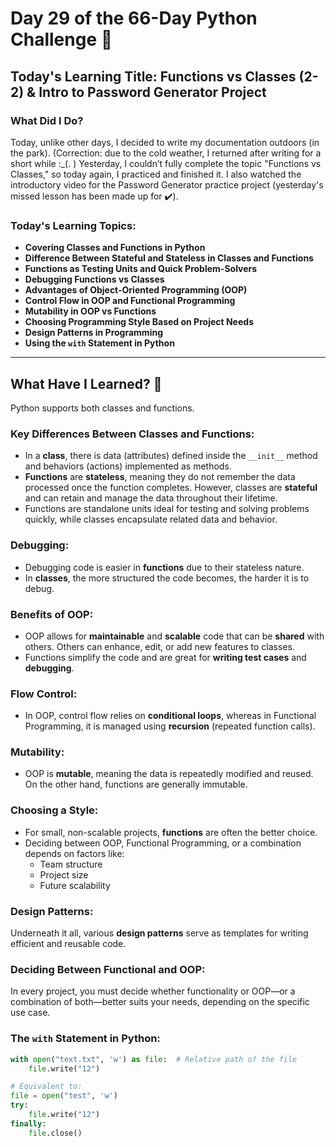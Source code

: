 # Day 29 of the 66-Day Python Challenge 📅

## Today's Learning Title: Functions vs Classes (2-2) & Intro to Password Generator Project

### What Did I Do?
Today, unlike other days, I decided to write my documentation outdoors (in the park). (Correction: due to the cold weather, I returned after writing for a short while :_(. ) Yesterday, I couldn’t fully complete the topic "Functions vs Classes," so today again, I practiced and finished it. I also watched the introductory video for the Password Generator practice project (yesterday's missed lesson has been made up for ✔️).

### Today's Learning Topics:
- **Covering Classes and Functions in Python**
- **Difference Between Stateful and Stateless in Classes and Functions**
- **Functions as Testing Units and Quick Problem-Solvers**
- **Debugging Functions vs Classes**
- **Advantages of Object-Oriented Programming (OOP)**
- **Control Flow in OOP and Functional Programming**
- **Mutability in OOP vs Functions**
- **Choosing Programming Style Based on Project Needs**
- **Design Patterns in Programming**
- **Using the `with` Statement in Python**

---

## What Have I Learned? 🔑

Python supports both classes and functions.

### Key Differences Between Classes and Functions:
- In a **class**, there is data (attributes) defined inside the `__init__` method and behaviors (actions) implemented as methods.
- **Functions** are **stateless**, meaning they do not remember the data processed once the function completes. However, classes are **stateful** and can retain and manage the data throughout their lifetime.
- Functions are standalone units ideal for testing and solving problems quickly, while classes encapsulate related data and behavior.

### Debugging:
- Debugging code is easier in **functions** due to their stateless nature.
- In **classes**, the more structured the code becomes, the harder it is to debug.

### Benefits of OOP:
- OOP allows for **maintainable** and **scalable** code that can be **shared** with others. Others can enhance, edit, or add new features to classes.
- Functions simplify the code and are great for **writing test cases** and **debugging**.

### Flow Control:
- In OOP, control flow relies on **conditional loops**, whereas in Functional Programming, it is managed using **recursion** (repeated function calls).

### Mutability:
- OOP is **mutable**, meaning the data is repeatedly modified and reused. On the other hand, functions are generally immutable.

### Choosing a Style:
- For small, non-scalable projects, **functions** are often the better choice.
- Deciding between OOP, Functional Programming, or a combination depends on factors like:
  - Team structure
  - Project size
  - Future scalability

### Design Patterns:
Underneath it all, various **design patterns** serve as templates for writing efficient and reusable code.

### Deciding Between Functional and OOP:
In every project, you must decide whether functionality or OOP—or a combination of both—better suits your needs, depending on the specific use case.

### The `with` Statement in Python:
```python
with open("text.txt", 'w') as file:  # Relative path of the file
    file.write("12")

# Equivalent to:
file = open("test", 'w')
try:
    file.write("12")
finally:
    file.close()
```
